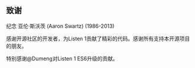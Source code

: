 ## 致谢

纪念 亚伦·斯沃茨 (Aaron Swartz) (1986-2013)

感谢开源社区的开发者，为Listen 1贡献了精彩的代码。感谢所有支持本开源项目的朋友。

特别感谢@Dumeng对Listen 1 ES6升级的贡献。
